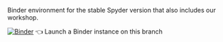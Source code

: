 Binder environment for the stable Spyder version that also includes our workshop.

[![Binder](https://mybinder.org/badge_logo.svg)](https://mybinder.org/v2/gh/raphaelquast/EOmaps_GeoPython2023_desktop-/eomaps_workshop) :point_left: Launch a Binder instance on this branch
